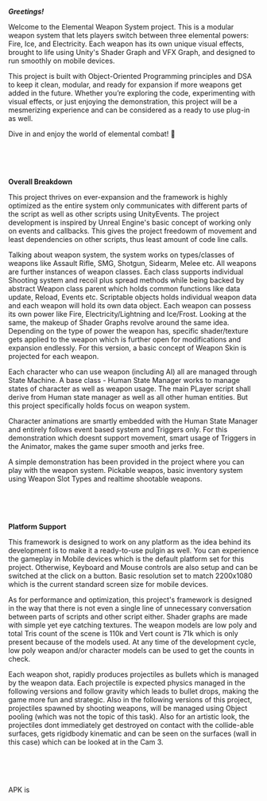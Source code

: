 **_Greetings!_**

Welcome to the Elemental Weapon System project. This is a modular weapon system that lets players switch between three elemental powers: Fire, Ice, and Electricity. 
Each weapon has its own unique visual effects, brought to life using Unity's Shader Graph and VFX Graph, and designed to run smoothly on mobile devices.

This project is built with Object-Oriented Programming principles and DSA to keep it clean, modular, and ready for expansion if more weapons get added in the future. 
Whether you’re exploring the code, experimenting with visual effects, or just enjoying the demonstration, this project will be a mesmerizing experience and can be considered as a ready to use plug-in as well.

Dive in and enjoy the world of elemental combat! 👾

<br><br><br>

**Overall Breakdown**

This project thrives on ever-expansion and the framework is highly optimized as the entire system only communicates with different parts of the script as well as other scripts using UnityEvents.
The project development is inspired by Unreal Engine's basic concept of working only on events and callbacks. This gives the project freedowm of movement and least dependencies on other scripts, thus least amount of code line calls.

Talking about weapon system, the system works on types/classes of weapons like Assault Rifle, SMG, Shotgun, Sidearm, Melee etc. All weapons are further instances of weapon classes. 
Each class supports individual Shooting system and recoil plus spread methods while being backed by abstract Weapon class parent which holds common functions like data update, Reload, Events etc. Scriptable objects holds 
individual weapon data and each weapon will hold its own data object. 
Each weapon can possess its own power like Fire, Electricity/Lightning and Ice/Frost. Looking at the same, the makeup of Shader Graphs revolve around the same idea. Depending on the type of power the weapon has, specific shader/texture gets applied 
to the weapon which is further open for modifications and expansion endlessly. For this version, a basic concept of Weapon Skin is projected for each weapon.

Each character who can use weapon (including AI) all are managed through State Machine. A base class - Human State Manager works to manage states of character as well as weapon usage. 
The main PLayer script shall derive from Human state manager as well as all other human entities. But this project specifically holds focus on weapon system.

Character animations are smartly embedded with the Human State Manager and entirely follows event based system and Triggers only. For this demonstration which doesnt support movement, smart usage of Triggers in the Animator, makes the game super smooth and 
jerks free.

A simple demonstration has been provided in the project where you can play with the weapon system. Pickable weapos, basic inventory system using Weapon Slot Types and realtime shootable weapons.

<br><br><br>

**Platform Support**

This framework is designed to work on any platform as the idea behind its development is to make it a ready-to-use pulgin as well. You can experience the gameplay in Mobile devices which is the default platform set for this project.
Otherwise, Keyboard and Mouse controls are also setup and can be switched at the click on a button. Basic resolution set to match 2200x1080 which is the current standard screen size for mobile devices.

As for performance and optimization, this project's framework is designed in the way that there is not even a single line of unnecessary conversation between parts of scripts and other script either. 
Shader graphs are made with simple yet eye catching textures. The weapon models are low poly and total Tris count of the scene is 110k and Vert count is 71k which is only present because of the models used. At any time of the development cycle,
low poly weapon and/or character models can be used to get the counts in check. 

Each weapon shot, rapidly produces projectiles as bullets which is managed by the weapon data. Each projectile is expected physics managed in the following versions and follow gravity which leads to bullet drops, making the game more fun and strategic.
Also in the following versions of this project, projectiles spawned by shooting weapons, will be managed using Object pooling (which was not the topic of this task). Also for an artistic look, the projectiles dont immediately get destroyed on 
contact with the collide-able surfaces, gets rigidbody kinematic and can be seen on the surfaces (wall in this case) which can be looked at in the Cam 3.

<br><br><br>

APK is 
